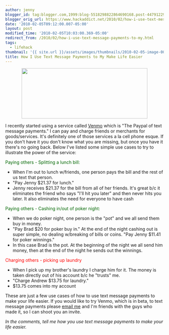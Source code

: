 ```yaml
---
author: jenny
blogger_id: tag:blogger.com,1999:blog-5518298822864690168.post-4479122995040580709
blogger_orig_url: https://www.hackaddict.net/2010/02/how-i-use-text-message-payments-to-my.html
date: '2010-02-05T09:12:00.007-05:00'
layout: post
modified_time: '2010-02-05T10:03:00.369-05:00'
redirect_from: /2010/02/how-i-use-text-message-payments-to-my.html
tags:
  - lifehack
thumbnail: '{{ site.url }}/assets/images/thumbnails/2010-02-05-image-0000.jpg'
title: How I Use Text Message Payments to My Make Life Easier
---
```


<img alt="" border="0" id="BLOGGER_PHOTO_ID_5434767452494569314" src="{{ site.url }}/assets/images/posts/2010-02-05-image-0000.jpg" style="display:block; margin:0px auto 10px; text-align:center; width: 400px; height: 160px;"/>


I recently started using a service called <a href="http://venmo.com/">Venmo</a> which is "The Paypal of text message payments." I can pay and charge friends or merchants for goods/services. It's definitely one of those services a la cell phone esque. If you don't have it you don't know what you are missing, but once you have it there's no going back. Below I've listed some simple use cases to try to illustrate the power of the service:





<span class="Apple-style-span" style="color:#006600;">Paying others - Splitting a lunch bill:</span>

<ul><li>When I'm out to lunch w/friends, one person pays the bill and the rest of us text that person.  </li><li>"Pay Jenny $21.37 for lunch."</li><li>Jenny receives $21.37 for the bill from all of her friends.  It's great b/c it eliminates the friend who says "I'll hit you later" and then never hits you later.   It also eliminates the need for everyone to have cash</li></ul>
<span class="Apple-style-span" style="color:#006600;">Paying others - Cashing in/out of poker night:</span>
<ul><li>When we do poker night, one person is the "pot" and we all send them buy in money.</li><li> "Pay Brad $20 for poker buy in."  At the end of the night cashing out is super simple, no dealing w/breaking of bills or coins. "Pay Jenny $11.41 for poker winnings."</li><li>In this case Brad is the pot.  At the beginning of the night we all send him money, then at the end of the night he sends out the winnings.</li></ul>
<span class="Apple-style-span" style="color:#FF0000;">Charging others - picking up laundry</span>
<ul><li>When I pick up my brother's laundry I charge him for it.  The money is taken directly out of his account b/c he "trusts" me.  </li><li>"Charge Andrew $13.75 for laundry."</li><li>$13.75 comes into my account </li></ul>
These are just a few use cases of how to use text message payments to make your life easier.  If you would like to try Venmo, which is in beta, to text message payments please <a href="mailto:%20jennykortina@gmail.com">email me</a> and I'm friends with the guys who made it, so I can shoot you an invite.





<i>In the comments, tell me how you use text message payments to make your life easier. </i>

